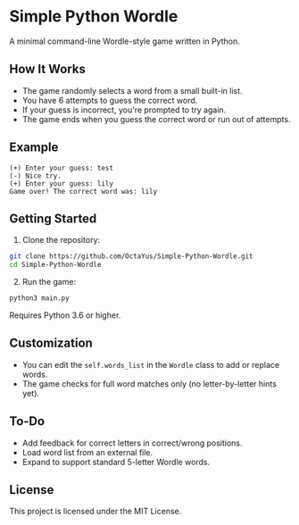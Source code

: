 # Simple Python Wordle

A minimal command-line Wordle-style game written in Python.

## How It Works

- The game randomly selects a word from a small built-in list.
- You have 6 attempts to guess the correct word.
- If your guess is incorrect, you're prompted to try again.
- The game ends when you guess the correct word or run out of attempts.


## Example

```
(+) Enter your guess: test
(-) Nice try.
(+) Enter your guess: lily
Game over! The correct word was: lily
````

## Getting Started

1. Clone the repository:

```bash
git clone https://github.com/OctaYus/Simple-Python-Wordle.git
cd Simple-Python-Wordle
````

2. Run the game:

```bash
python3 main.py
```

Requires Python 3.6 or higher.

## Customization

* You can edit the `self.words_list` in the `Wordle` class to add or replace words.
* The game checks for full word matches only (no letter-by-letter hints yet).

## To-Do

* Add feedback for correct letters in correct/wrong positions.
* Load word list from an external file.
* Expand to support standard 5-letter Wordle words.

## License

This project is licensed under the MIT License.

